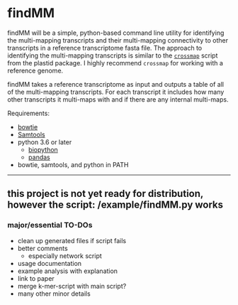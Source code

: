 # findMM

findMM will be a simple, python-based command line utility for identifying the multi-mapping transcripts and their multi-mapping connectivity to other transcripts in a reference transcriptome fasta file. The approach to identifying the multi-mapping transcripts is similar to the [`crossmap`](https://plastid.readthedocs.io/en/latest/generated/plastid.bin.crossmap.html) script from the plastid package. I highly recommend `crossmap` for working with a reference genome. 

findMM takes a reference transcriptome as input and outputs a table of all of the multi-mapping transcripts. For each transcript it includes how many other transcripts it multi-maps with and if there are any internal multi-maps.

Requirements:
- [bowtie](http://bowtie-bio.sourceforge.net/index.shtml)
- [Samtools](http://www.htslib.org/)
- python 3.6 or later
	- [biopython](https://biopython.org/wiki/Download)
	- [pandas](https://pandas.pydata.org/pandas-docs/stable/install.html)
- bowtie, samtools, and python in PATH

---

## this project is not yet ready for distribution, however the script: /example/findMM.py works

### major/essential TO-DOs
- clean up generated files if script fails
- better comments
	- especially network script
- usage documentation
- example analysis with explanation
- link to paper
- merge k-mer-script with main script?
- many other minor details

	
